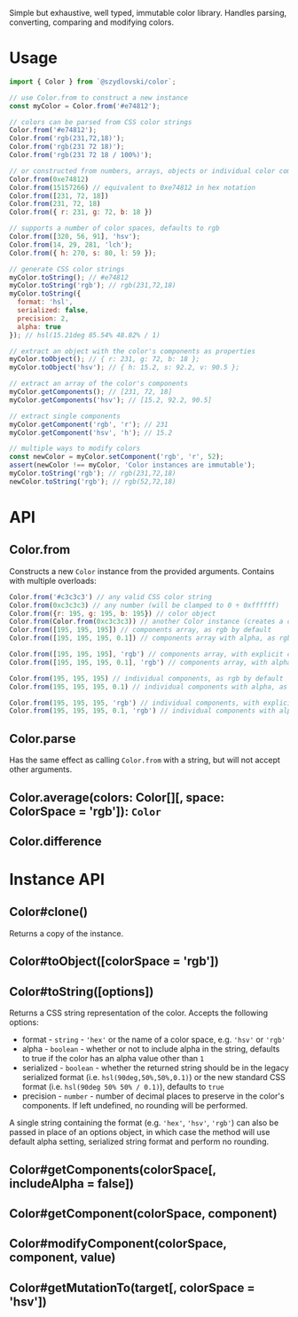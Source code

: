Simple but exhaustive, well typed, immutable color library. Handles parsing, converting, comparing and modifying colors.

# Usage

```js
import { Color } from `@szydlovski/color`;

// use Color.from to construct a new instance
const myColor = Color.from('#e74812');

// colors can be parsed from CSS color strings
Color.from('#e74812');
Color.from('rgb(231,72,18)');
Color.from('rgb(231 72 18)');
Color.from('rgb(231 72 18 / 100%)');

// or constructed from numbers, arrays, objects or individual color components
Color.from(0xe74812)
Color.from(15157266) // equivalent to 0xe74812 in hex notation
Color.from([231, 72, 18])
Color.from(231, 72, 18)
Color.from({ r: 231, g: 72, b: 18 })

// supports a number of color spaces, defaults to rgb
Color.from([320, 56, 91], 'hsv');
Color.from(14, 29, 281, 'lch');
Color.from({ h: 270, s: 80, l: 59 });

// generate CSS color strings
myColor.toString(); // #e74812
myColor.toString('rgb'); // rgb(231,72,18)
myColor.toString({
  format: 'hsl',
  serialized: false, 
  precision: 2,
  alpha: true
}); // hsl(15.21deg 85.54% 48.82% / 1)

// extract an object with the color's components as properties
myColor.toObject(); // { r: 231, g: 72, b: 18 };
myColor.toObject('hsv'); // { h: 15.2, s: 92.2, v: 90.5 };

// extract an array of the color's components
myColor.getComponents(); // [231, 72, 18]
myColor.getComponents('hsv'); // [15.2, 92.2, 90.5]

// extract single components
myColor.getComponent('rgb', 'r'); // 231
myColor.getComponent('hsv', 'h'); // 15.2

// multiple ways to modify colors
const newColor = myColor.setComponent('rgb', 'r', 52);
assert(newColor !== myColor, 'Color instances are immutable');
myColor.toString('rgb'); // rgb(231,72,18)
newColor.toString('rgb'); // rgb(52,72,18)
```

# API

## Color.from

Constructs a new `Color` instance from the provided arguments. Contains with multiple overloads:

```js
Color.from('#c3c3c3') // any valid CSS color string
Color.from(0xc3c3c3) // any number (will be clamped to 0 ÷ 0xffffff)
Color.from({r: 195, g: 195, b: 195}) // color object
Color.from(Color.from(0xc3c3c3)) // another Color instance (creates a copy)
Color.from([195, 195, 195]) // components array, as rgb by default
Color.from([195, 195, 195, 0.1]) // components array with alpha, as rgb by default

Color.from([195, 195, 195], 'rgb') // components array, with explicit color space
Color.from([195, 195, 195, 0.1], 'rgb') // components array, with alpha with explicit color space

Color.from(195, 195, 195) // individual components, as rgb by default
Color.from(195, 195, 195, 0.1) // individual components with alpha, as rgb by default

Color.from(195, 195, 195, 'rgb') // individual components, with explicit color space
Color.from(195, 195, 195, 0.1, 'rgb') // individual components with alpha, with explicit color space
```

## Color.parse

Has the same effect as calling `Color.from` with a string, but will not accept other arguments.

## Color.average(colors: Color[][, space: ColorSpace = 'rgb']): `Color`

## Color.difference

# Instance API

## Color#clone()

Returns a copy of the instance.

## Color#toObject([colorSpace = 'rgb'])

## Color#toString([options])

Returns a CSS string representation of the color. Accepts the following options:
- format - `string` - `'hex'` or the name of a color space, e.g. `'hsv'` or `'rgb'`
- alpha - `boolean` - whether or not to include alpha in the string, defaults to true if the color has an alpha value other than `1`
- serialized - `boolean` - whether the returned string should be in the legacy serialized format (i.e. `hsl(90deg,50%,50%,0.1)`) or the new standard CSS format (i.e. `hsl(90deg 50% 50% / 0.1)`), defaults to `true`
- precision - `number` - number of decimal places to preserve in the color's components. If left undefined, no rounding will be performed.

A single string containing the format (e.g. `'hex'`, `'hsv'`, `'rgb'`) can also be passed in place of an options object, in which case the method will use default alpha setting, serialized string format and perform no rounding.

## Color#getComponents(colorSpace[, includeAlpha = false])

## Color#getComponent(colorSpace, component)

## Color#modifyComponent(colorSpace, component, value)

## Color#getMutationTo(target[, colorSpace = 'hsv'])